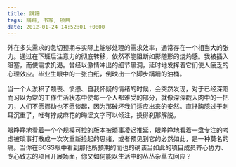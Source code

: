 ```yaml
---
title: 蹒跚
tags: 蹒跚, 书写, 项目
date: 2012-01-24 14:52:01 +0800
---
```



外在多头需求的急切预期与实际上能够处理的需求效率，通常存在一个相当大的张力。通过在下班后注意力的彻底转移，依然不能阻断如影随形的烧灼感。我被插入阻塞，而使需求饥渴。曾经以激情冲出的细节黑洞，延时地发挥着它们使人疲乏的心理效应。毕业生眼中的一张白纸，倒映出一个脚步蹒跚的油桶。

当一个人淤积了颓丧、愤懑、自我怀疑的情绪的时候，会突然发现，对于已经深陷而习以为常的工作生活状态中使每一个人都难受的部分，就像深深戳入肉中的一把刀，人们不愿挪动也不愿谈起，因为那破坏我们适应出来的安然。直抒胸臆过于刺耳沉重了，唯有拧成麻花的晦涩文字可以倾注，换得刹那解脱。

眼睁睁地看着一个个规模可控的版本被琐事凌迟推延，眼睁睁地看着一盘专注的考虑被琐事打散成一次次重新捡起的思绪，或者预见到它的必然如此，是一种莫名的痛。当你在BOSS眼中看到那他所预期的而也的确该当如此的项目成员齐心协力、专心致志的项目开展场面，你又如何能以生活中的丛丛杂草去回应？

